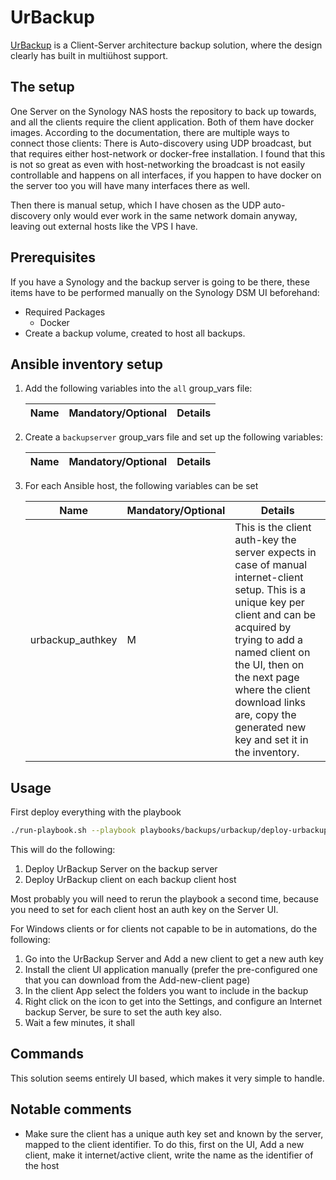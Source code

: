 # UrBackup

[UrBackup](https://www.urbackup.org/) is a Client-Server architecture backup solution, where the design clearly has built in multiühost support.

## The setup

One Server on the Synology NAS hosts the repository to back up towards, and all the clients require the client application. Both of them have docker images. According to the documentation, there are multiple ways to connect those clients: There is Auto-discovery using UDP broadcast, but that requires either host-network or docker-free installation. I found that this is not so great as even with host-networking the broadcast is not easily controllable and happens on all interfaces, if you happen to have docker on the server too you will have many interfaces there as well.

Then there is manual setup, which I have chosen as the UDP auto-discovery only would ever work in the same network domain anyway, leaving out external hosts like the VPS I have.

## Prerequisites

If you have a Synology and the backup server is going to be there, these items have to be performed manually on the Synology DSM UI beforehand:

- Required Packages
  - Docker
- Create a backup volume, created to host all backups.

## Ansible inventory setup

1. Add the following variables into the `all` group_vars file:

    | Name | Mandatory/Optional | Details |
    |------|--------------------|---------|

2. Create a `backupserver` group_vars file and set up the following variables:

    | Name | Mandatory/Optional | Details |
    |------|--------------------|---------|

3. For each Ansible host, the following variables can be set

    | Name | Mandatory/Optional | Details |
    |------|--------------------|---------|
    |urbackup_authkey|M|This is the client auth-key the server expects in case of manual internet-client setup. This is a unique key per client and can be acquired by trying to add a named client on the UI, then on the next page where the client download links are, copy the generated new key and set it in the inventory.|

## Usage

First deploy everything with the playbook

```bash
./run-playbook.sh --playbook playbooks/backups/urbackup/deploy-urbackup.yaml --no-check
```

This will do the following:

1. Deploy UrBackup Server on the backup server
2. Deploy UrBackup client on each backup client host

Most probably you will need to rerun the playbook a second time, because you need to set for each client host an auth key on the Server UI.

For Windows clients or for clients not capable to be in automations, do the following:

1. Go into the UrBackup Server and Add a new client to get a new auth key
2. Install the client UI application manually (prefer the pre-configured one that you can download from the Add-new-client page)
3. In the client App select the folders you want to include in the backup
4. Right click on the icon to get into the Settings, and configure an Internet backup Server, be sure to set the auth key also.
5. Wait a few minutes, it shall

## Commands

This solution seems entirely UI based, which makes it very simple to handle.

## Notable comments

- Make sure the client has a unique auth key set and known by the server, mapped to the client identifier. To do this, first on the UI, Add a new client, make it internet/active client, write the name as the identifier of the host
